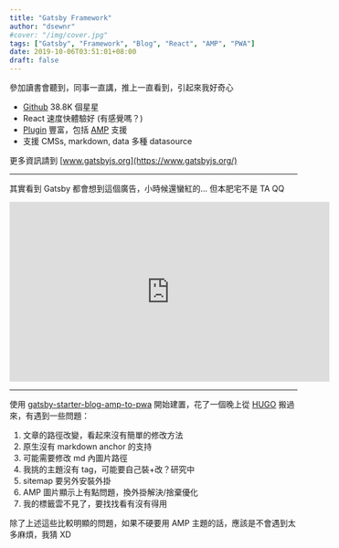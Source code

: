 ```yaml
---
title: "Gatsby Framework"
author: "dsewnr"
#cover: "/img/cover.jpg"
tags: ["Gatsby", "Framework", "Blog", "React", "AMP", "PWA"]
date: 2019-10-06T03:51:01+08:00
draft: false
---
```


參加讀書會聽到，同事一直講，推上一直看到，引起來我好奇心

- [Github](https://github.com/gatsbyjs/gatsby) 38.8K 個星星
- React 速度快體驗好 (有感覺嗎？)
- [Plugin](https://www.gatsbyjs.org/plugins/) 豐富，包括 [AMP](https://www.gatsbyjs.org/plugins/?=amp) 支援
- 支援 CMSs, markdown, data 多種 datasource

更多資訊請到 [www.gatsbyjs.org](https://www.gatsbyjs.org/)

---

其實看到 Gatsby 都會想到這個廣告，小時候還蠻紅的… 但本肥宅不是 TA QQ

<iframe width="560" height="315" src="https://www.youtube.com/embed/4Kc3LgL65qA" frameborder="0" allow="accelerometer; autoplay; encrypted-media; gyroscope; picture-in-picture" allowfullscreen></iframe>

---

使用 [gatsby-starter-blog-amp-to-pwa](https://www.gatsbyjs.org/starters/tomoyukikashiro/gatsby-starter-blog-amp-to-pwa/) 開始建置，花了一個晚上從 [HUGO](https://gohugo.io/) 搬過來，有遇到一些問題：
1. 文章的路徑改變，看起來沒有簡單的修改方法
2. 原生沒有 markdown anchor 的支持
3. 可能需要修改 md 內圖片路徑
4. 我挑的主題沒有 tag，可能要自己裝+改？研究中
5. sitemap 要另外安裝外掛
6. AMP 圖片顯示上有點問題，換外掛解決/捨棄優化
7. 我的標籤雲不見了，要找找看有沒有得用

除了上述這些比較明顯的問題，如果不硬要用 AMP 主題的話，應該是不會遇到太多麻煩，我猜 XD


